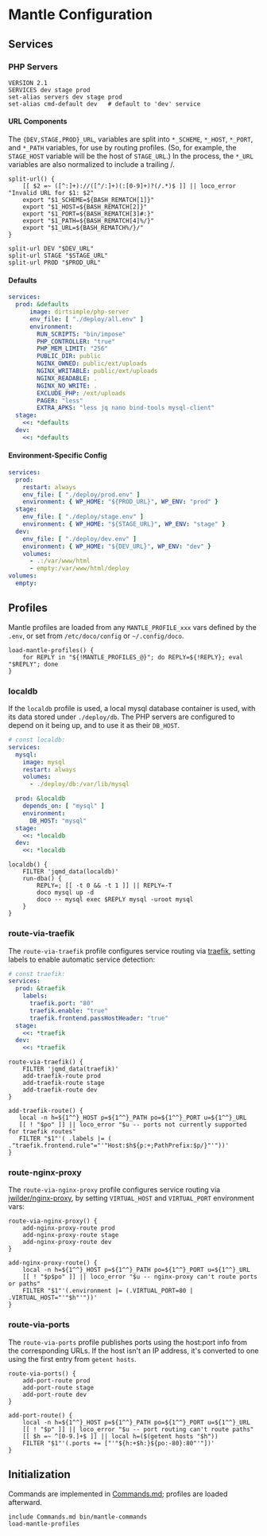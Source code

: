# Mantle Configuration

## Services

### PHP Servers

```shell
VERSION 2.1
SERVICES dev stage prod
set-alias servers dev stage prod
set-alias cmd-default dev   # default to 'dev' service
```

#### URL Components

The `{DEV,STAGE,PROD}_URL`, variables are split into `*_SCHEME`, `*_HOST`, `*_PORT`, and `*_PATH` variables, for use by routing profiles.  (So, for example, the `STAGE_HOST` variable will be the host of `STAGE_URL`.)  In the process, the `*_URL` variables are also normalized to include a trailing /.

```shell
split-url() {
    [[ $2 =~ ([^:]+)://([^/:]+)(:[0-9]+)?(/.*)$ ]] || loco_error "Invalid URL for $1: $2"
    export "$1_SCHEME=${BASH_REMATCH[1]}"
    export "$1_HOST=${BASH_REMATCH[2]}"
    export "$1_PORT=${BASH_REMATCH[3]#:}"
    export "$1_PATH=${BASH_REMATCH[4]%/}"
    export "$1_URL=${BASH_REMATCH%/}/"
}

split-url DEV "$DEV_URL"
split-url STAGE "$STAGE_URL"
split-url PROD "$PROD_URL"
```

#### Defaults

```yaml
services:
  prod: &defaults
      image: dirtsimple/php-server
      env_file: [ "./deploy/all.env" ]
      environment:
        RUN_SCRIPTS: "bin/impose"
        PHP_CONTROLLER: "true"
        PHP_MEM_LIMIT: "256"
        PUBLIC_DIR: public
        NGINX_OWNED: public/ext/uploads
        NGINX_WRITABLE: public/ext/uploads
        NGINX_READABLE: .
        NGINX_NO_WRITE: .
        EXCLUDE_PHP: /ext/uploads
        PAGER: "less"
        EXTRA_APKS: "less jq nano bind-tools mysql-client"
  stage:
    <<: *defaults
  dev:
    <<: *defaults
```
#### Environment-Specific Config

```yaml
services:
  prod:
    restart: always
    env_file: [ "./deploy/prod.env" ]
    environment: { WP_HOME: "${PROD_URL}", WP_ENV: "prod" }
  stage:
    env_file: [ "./deploy/stage.env" ]
    environment: { WP_HOME: "${STAGE_URL}", WP_ENV: "stage" }
  dev:
    env_file: [ "./deploy/dev.env" ]
    environment: { WP_HOME: "${DEV_URL}", WP_ENV: "dev" }
    volumes:
      - .:/var/www/html
      - empty:/var/www/html/deploy
volumes:
  empty:
```

## Profiles

Mantle profiles are loaded from any `MANTLE_PROFILE_xxx` vars defined by the `.env`, or set from `/etc/doco/config` or `~/.config/doco`.

```shell
load-mantle-profiles() {
    for REPLY in "${!MANTLE_PROFILES_@}"; do REPLY=${!REPLY}; eval "$REPLY"; done
}
```

### localdb

If the `localdb` profile is used, a local mysql database container is used, with its data stored under `./deploy/db`.  The PHP servers are configured to depend on it being up, and to use it as their `DB_HOST`.

```yaml !const localdb
# const localdb:
services:
  mysql:
    image: mysql
    restart: always
    volumes:
      - ./deploy/db:/var/lib/mysql

  prod: &localdb
    depends_on: [ "mysql" ]
    environment:
      DB_HOST: "mysql"
  stage:
    <<: *localdb
  dev:
    <<: *localdb
```

```shell
localdb() {
    FILTER 'jqmd_data(localdb)'
    run-dba() {
        REPLY=; [[ -t 0 && -t 1 ]] || REPLY=-T
        doco mysql up -d
        doco -- mysql exec $REPLY mysql -uroot mysql
    }
}
```
### route-via-traefik

The `route-via-traefik` profile configures service routing via [traefik](https://docs.traefik.io), setting labels to enable automatic service detection:

```yaml !const traefik
# const traefik:
services:
  prod: &traefik
    labels:
      traefik.port: "80"
      traefik.enable: "true"
      traefik.frontend.passHostHeader: "true"
  stage:
    <<: *traefik
  dev:
    <<: *traefik
```

```shell
route-via-traefik() {
    FILTER 'jqmd_data(traefik)'
    add-traefik-route prod
    add-traefik-route stage
    add-traefik-route dev
}

add-traefik-route() {
   local -n h=${1^^}_HOST p=${1^^}_PATH po=${1^^}_PORT u=${1^^}_URL
   [[ ! "$po" ]] || loco_error "$u -- ports not currently supported for traefik routes"
   FILTER "$1"'( .labels |= ( ."traefik.frontend.rule"="'"Host:$h${p:+;PathPrefix:$p/}"'"))'
}
```

### route-nginx-proxy

The `route-via-nginx-proxy` profile configures service routing via [jwilder/nginx-proxy](https://github.com/jwilder/nginx-proxy), by setting `VIRTUAL_HOST` and `VIRTUAL_PORT` environment vars:

```shell
route-via-nginx-proxy() {
    add-nginx-proxy-route prod
    add-nginx-proxy-route stage
    add-nginx-proxy-route dev
}

add-nginx-proxy-route() {
    local -n h=${1^^}_HOST p=${1^^}_PATH po=${1^^}_PORT u=${1^^}_URL
    [[ ! "$p$po" ]] || loco_error "$u -- nginx-proxy can't route ports or paths"
    FILTER "$1"'(.environment |= (.VIRTUAL_PORT=80 | .VIRTUAL_HOST="'"$h"'"))'
}
```

### route-via-ports

The `route-via-ports` profile publishes ports using the host:port info from the corresponding URLs.  If the host isn't an IP address, it's converted to one using the first entry from `getent hosts`.

```shell
route-via-ports() {
    add-port-route prod
    add-port-route stage
    add-port-route dev
}

add-port-route() {
    local -n h=${1^^}_HOST p=${1^^}_PATH po=${1^^}_PORT u=${1^^}_URL
    [[ ! "$p" ]] || loco_error "$u -- port routing can't route paths"
    [[ $h =~ ^[0-9.]+$ ]] || local h=($(getent hosts "$h"))
    FILTER "$1"'(.ports += ["'"${h:+$h:}${po:-80}:80"'"])'
}
```

## Initialization

Commands are implemented in [Commands.md](Commands.md); profiles are loaded afterward.

```shell
include Commands.md bin/mantle-commands
load-mantle-profiles
```

